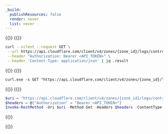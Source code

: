 ```yaml
---
_build:
  publishResources: false
  render: never
  list: never
---
```


{{<tabs labels="Linux | CMD | Powershell">}}
{{<tab label="linux" default="true">}}

```bash
curl --silent --request GET \
 --url https://api.cloudflare.com/client/v4/zones/{zone_id}/logs/control/retention/flag \
 --header "Authorization: Bearer <API_TOKEN>" \
 --header 'Content-Type: application/json' | jq .result
```

{{</tab>}}
{{<tab label="cmd">}}

```txt
curl.exe -s GET "https://api.cloudflare.com/client/v4/zones/{zone_id}/logs/control/retention/flag" -H "Authorization: Bearer <API_TOKEN>"
```
{{</tab>}}
{{<tab label="powershell">}}

```powershell
$uri = "https://api.cloudflare.com/client/v4/zones/{zone_id}/logs/control/retention/flag"
$headers = @{"Authorization" = "Bearer <API_TOKEN>"}
Invoke-RestMethod -Uri $uri -Method Get -Headers $headers -ContentType "application/json"
```
{{</tab>}}

{{</tabs>}}